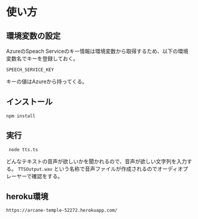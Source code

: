 # 使い方

## 環境変数の設定
AzureのSpeach Serviceのキー情報は環境変数から取得するため、以下の環境変数名でキーを登録しておく。

`SPEECH_SERVICE_KEY`

キーの値はAzureから持ってくる。


## インストール

` npm install `

## 実行

` node tts.ts`

どんなテキストの音声が欲しいかを聞かれるので、音声が欲しい文字列を入力する。 
`TTSOutput.wav` という名称で音声ファイルが作成されるのでオーディオプレーヤーで確認をする。

## heroku環境
`https://arcane-temple-52272.herokuapp.com/`
